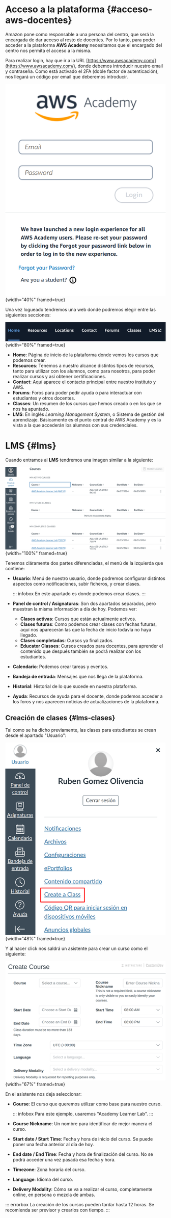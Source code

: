 
# Acceso a la plataforma {#acceso-aws-docentes}

Amazon pone como responsable a una persona del centro, que será la encargada de dar acceso al resto de docentes. Por lo tanto, para poder acceder a la plataforma **AWS Academy** necesitamos que el encargado del centro nos permita el acceso a la misma.

Para realizar login, hay que ir a la URL [https://www.awsacademy.com/](https://www.awsacademy.com/), donde debemos introducir nuestro email y contraseña. Como está activado el 2FA (doble factor de autenticación), nos llegará un código por email que deberemos introducir.

![Login AWS Academy](img/aws/docentes_login.png){width="40%" framed=true}

Una vez logueado tendremos una web donde podremos elegir entre las siguientes secciones:

![](img/aws/docentes_web.png){width="80%" framed=true}

* **Home**: Página de inicio de la plataforma donde vemos los cursos que podemos crear.
* **Resources**: Tenemos a nuestro alcance distintos tipos de recursos, tanto para utilizar con los alumnos, como para nosotros, para poder realizar cursos y así obtener certificaciones.
* **Contact**: Aquí aparece el contacto principal entre nuestro instituto y AWS.
* **Forums**: Foros para poder pedir ayuda o para interactuar con estudiantes y otros docentes.
* **Classes**: Un resumen de los cursos que hemos creado o en los que se nos ha apuntado.
* **LMS**: En inglés *Learning Management System*, o Sistema de gestión del aprendizaje. Básicamente es el punto central de AWS Academy y es la vista a la que accederán los alumnos con sus credenciales.


# LMS {#lms}

Cuando entramos al **LMS** tendremos una imagen similar a la siguiente:

![Panel de control](img/aws/docentes_lms.png){width="100%" framed=true}

Tenemos cláramente dos partes diferenciadas, el menú de la izquierda que contiene:

* **Usuario**: Menú de nuestro usuario, donde podremos configurar distintos aspectos como notificaciones, subir ficheros, y crear clases.
  
  ::: infobox
  En este apartado es donde podemos crear clases.
  :::

* **Panel de control / Asignaturas**: Son dos apartados separados, pero muestran la misma información a día de hoy. Podemos ver:
  * **Clases activas**: Cursos que están actualmente activos.
  * **Clases futuras**: Como podemos crear clases con fechas futuras, aquí nos aparecerán las que la fecha de inicio todavía no haya llegado.
  * **Clases completadas**: Cursos ya finalizados.
  * **Educator Classes**: Cursos creados para docentes, para aprender el contenido que después también se podrá realizar con los estudiantes.
* **Calendario**: Podemos crear tareas y eventos.
* **Bandeja de entrada**: Mensajes que nos llega de la plataforma.
* **Historial**: Historial de lo que sucede en nuestra plataforma.
* **Ayuda**: Recursos de ayuda para el docente, donde podemos acceder a los foros y nos aparecen noticias de actualizaciones de la plataforma.


## Creación de clases {#lms-clases}

Tal como se ha dicho previamente, las clases para estudiantes se crean desde el apartado "Usuario":

![Crear clases](img/aws/docentes_usuario.png){width="48%" framed=true}

Y al hacer click nos saldrá un asistente para crear un curso como el siguiente:

![Asistente para crear clases](img/aws/docentes_curso_crear.png){width="67%" framed=true}

En el asistente nos deja seleccionar:

* **Course**: El curso que queremos utilizar como base para nuestro curso.

  ::: infobox
  Para este ejemplo, usaremos "Academy Learner Lab".
  :::

* **Course Nickname**: Un nombre para identificar de mejor manera el curso.
* **Start date / Start Time**: Fecha y hora de inicio del curso. Se puede poner una fecha anterior al día de hoy.
* **End date / End Time**: Fecha y hora de finalización del curso. No se podrá acceder una vez pasada esa fecha y hora.
* **Timezone**: Zona horaria del curso.
* **Language**: Idioma del curso.
* **Delivery Modality**: Cómo se va a realizar el curso, completamente online, en persona o mezcla de ambas.

::: errorbox
La creación de los cursos pueden tardar hasta 12 horas. Se recomienda ser previsor y crearlos con tiempo.
:::



